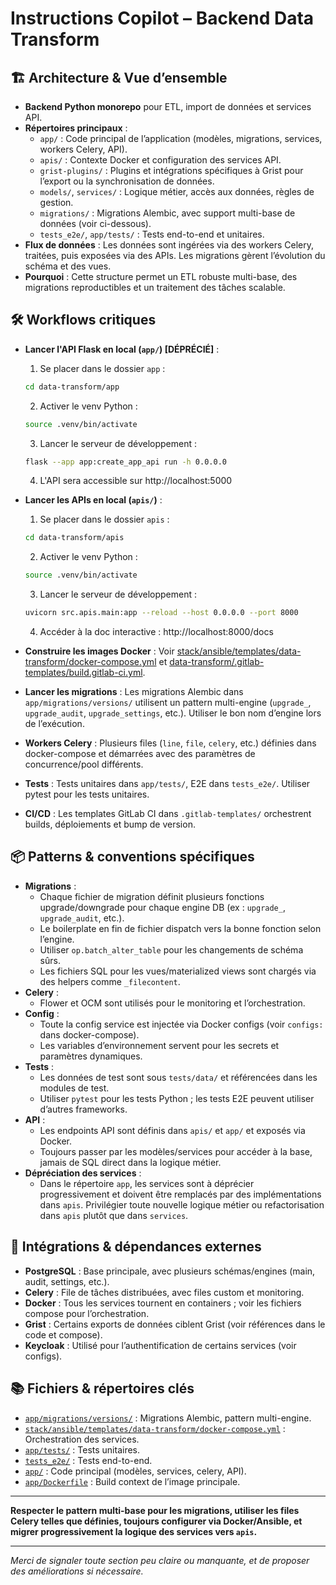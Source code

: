 # Instructions Copilot – Backend Data Transform

## 🏗️ Architecture & Vue d’ensemble

- **Backend Python monorepo** pour ETL, import de données et services API.
- **Répertoires principaux** :
  - `app/` : Code principal de l’application (modèles, migrations, services, workers Celery, API).
  - `apis/` : Contexte Docker et configuration des services API.
  - `grist-plugins/` : Plugins et intégrations spécifiques à Grist pour l’export ou la synchronisation de données.
  - `models/`, `services/` : Logique métier, accès aux données, règles de gestion.
  - `migrations/` : Migrations Alembic, avec support multi-base de données (voir ci-dessous).
  - `tests_e2e/`, `app/tests/` : Tests end-to-end et unitaires.
- **Flux de données** : Les données sont ingérées via des workers Celery, traitées, puis exposées via des APIs. Les migrations gèrent l’évolution du schéma et des vues.
- **Pourquoi** : Cette structure permet un ETL robuste multi-base, des migrations reproductibles et un traitement des tâches scalable.

## 🛠️ Workflows critiques

- **Lancer l'API Flask en local (`app/`) [DÉPRÉCIÉ]** :
  1. Se placer dans le dossier `app` :
    ```bash
    cd data-transform/app
    ```
  2. Activer le venv Python :
    ```bash
    source .venv/bin/activate
    ```
  3. Lancer le serveur de développement :
    ```bash
    flask --app app:create_app_api run -h 0.0.0.0
    ```
  4. L'API sera accessible sur http://localhost:5000

- **Lancer les APIs en local (`apis/`)** :
  1. Se placer dans le dossier `apis` :
    ```bash
    cd data-transform/apis
    ```
  2. Activer le venv Python :
    ```bash
    source .venv/bin/activate
    ```
  3. Lancer le serveur de développement :
    ```bash
    uvicorn src.apis.main:app --reload --host 0.0.0.0 --port 8000
    ```
  4. Accéder à la doc interactive : http://localhost:8000/docs

- **Construire les images Docker** : Voir [stack/ansible/templates/data-transform/docker-compose.yml](../stack/ansible/templates/data-transform/docker-compose.yml) et [data-transform/.gitlab-templates/build.gitlab-ci.yml](../data-transform/.gitlab-templates/build.gitlab-ci.yml).
- **Lancer les migrations** : Les migrations Alembic dans `app/migrations/versions/` utilisent un pattern multi-engine (`upgrade_`, `upgrade_audit`, `upgrade_settings`, etc.). Utiliser le bon nom d’engine lors de l’exécution.
- **Workers Celery** : Plusieurs files (`line`, `file`, `celery`, etc.) définies dans docker-compose et démarrées avec des paramètres de concurrence/pool différents.
- **Tests** : Tests unitaires dans `app/tests/`, E2E dans `tests_e2e/`. Utiliser pytest pour les tests unitaires.
- **CI/CD** : Les templates GitLab CI dans `.gitlab-templates/` orchestrent builds, déploiements et bump de version.

## 📦 Patterns & conventions spécifiques

- **Migrations** :
  - Chaque fichier de migration définit plusieurs fonctions upgrade/downgrade pour chaque engine DB (ex : `upgrade_`, `upgrade_audit`, etc.).
  - Le boilerplate en fin de fichier dispatch vers la bonne fonction selon l’engine.
  - Utiliser `op.batch_alter_table` pour les changements de schéma sûrs.
  - Les fichiers SQL pour les vues/materialized views sont chargés via des helpers comme `_filecontent`.
- **Celery** :
  - Flower et OCM sont utilisés pour le monitoring et l’orchestration.
- **Config** :
  - Toute la config service est injectée via Docker configs (voir `configs:` dans docker-compose).
  - Les variables d’environnement servent pour les secrets et paramètres dynamiques.
- **Tests** :
  - Les données de test sont sous `tests/data/` et référencées dans les modules de test.
  - Utiliser `pytest` pour les tests Python ; les tests E2E peuvent utiliser d’autres frameworks.
- **API** :
  - Les endpoints API sont définis dans `apis/` et `app/` et exposés via Docker.
  - Toujours passer par les modèles/services pour accéder à la base, jamais de SQL direct dans la logique métier.
- **Dépréciation des services** :
  - Dans le répertoire `app`, les services sont à déprécier progressivement et doivent être remplacés par des implémentations dans `apis`. Privilégier toute nouvelle logique métier ou refactorisation dans `apis` plutôt que dans `services`.

## 🔗 Intégrations & dépendances externes

- **PostgreSQL** : Base principale, avec plusieurs schémas/engines (main, audit, settings, etc.).
- **Celery** : File de tâches distribuées, avec files custom et monitoring.
- **Docker** : Tous les services tournent en containers ; voir les fichiers compose pour l’orchestration.
- **Grist** : Certains exports de données ciblent Grist (voir références dans le code et compose).
- **Keycloak** : Utilisé pour l’authentification de certains services (voir configs).

## 📚 Fichiers & répertoires clés

- [`app/migrations/versions/`](app/migrations/versions/) : Migrations Alembic, pattern multi-engine.
- [`stack/ansible/templates/data-transform/docker-compose.yml`](../stack/ansible/templates/data-transform/docker-compose.yml) : Orchestration des services.
- [`app/tests/`](app/tests/) : Tests unitaires.
- [`tests_e2e/`](tests_e2e/) : Tests end-to-end.
- [`app/`](app/) : Code principal (modèles, services, celery, API).
- [`app/Dockerfile`](app/Dockerfile) : Build context de l’image principale.

---

**Respecter le pattern multi-base pour les migrations, utiliser les files Celery telles que définies, toujours configurer via Docker/Ansible, et migrer progressivement la logique des services vers `apis`.**

---

*Merci de signaler toute section peu claire ou manquante, et de proposer des améliorations si nécessaire.*
